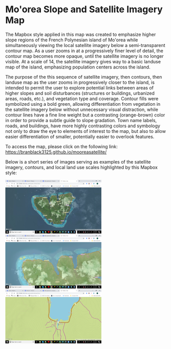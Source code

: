 # Mo'orea Slope and Satellite Imagery Map

The Mapbox style applied in this map was created to emphasize higher slope regions of the French Polynesian island of Mo'orea while simultaneously viewing the local satellite imagery below a semi-transparent contour map. As a user zooms in at a progressively finer level of detail, the contour map becomes more opaque, until the satellite imagery is no longer visible. At a scale of 14, the satellite imagery gives way to a basic landuse map of the island, emphasizing population centers across the island.

The purpose of the this sequence of satellite imagery, then contours, then landuse map as the user zooms in progressively closer to the island, is intended to permit the user to explore potential links between areas of higher slopes and soil disturbances (structures or buildings, urbanized areas, roads, etc.), and vegetation type and coverage. Contour fills were symbolized using a bold green, allowing differentiation from vegetation in the satellite imagery below without unnecessary visual distraction, while contour lines have a fine line weight but a contrasting (orange-brown) color in order to provide a subtle guide to slope gradation. Town name labels, roads, and buildings, have more highly contrasting colors and symbology not only to draw the eye to elements of interest to the map, but also to allow easier differentiation of smaller, potentially easier to overlook features.

To access the map, please click on the following link: https://branblack3125.github.io/mooreasatellite/

Below is a short series of images serving as examples of the satellite imagery, contours, and local land use scales highlighted by this Mapbox style:

<img src="img/satellite.png" alt="Drawing" style="text-align: left; width: 300px"/>
<img src="img/intermediate.png" alt="Drawing" style="text-align: left; width: 300px"/>
<img src="img/close.png" alt="Drawing" style="text-align: left; width: 300px"/>
